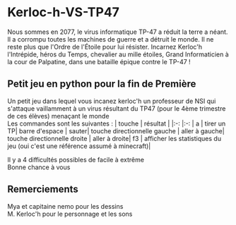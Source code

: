 # Kerloc-h-VS-TP47

Nous sommes en 2077, le virus informatique TP-47 a réduit la terre a néant. Il a corrompu toutes les machines de guerre et a détruit le monde. Il ne reste plus que l'Ordre de l'Étoile pour lui résister. Incarnez Kerloc'h l'Intrépide, héros du Temps, chevalier au mille étoiles, Grand Informaticien à la cour de Palpatine, dans une bataille épique contre le TP-47 ! 

## Petit jeu en python pour la fin de Première

Un petit jeu dans lequel vous incanez kerloc'h un professeur de NSI qui s'attaque vaillamment à un virus résultant du TP47 (pour le 4ème trimestre de ces élèves) menaçant le monde  
Les commandes sont les suivantes : 
| touche | résultat |
|:-:    |:-:    |
a        |                     tirer un TP|
barre d'espace  |              sauter|
touche directionnelle gauche |  aller à gauche|
touche directionnelle droite |  aller à droite|
f3                           |  afficher les statistiques du jeu (oui c'est une référence assumé à minecraft)|

Il y a 4 difficultés possibles de facile à extrême  
Bonne chance à vous

## Remerciements
Mya et capitaine nemo pour les dessins  
M. Kerloc'h pour le personnage et les sons  
